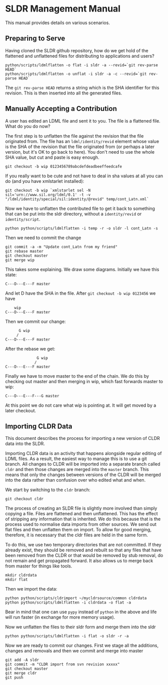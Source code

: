 # SLDR Management Manual

This manual provides details on various scenarios.

## Preparing to Serve

Having cloned the SLDR github repository, how do we get hold of the flattened and unflattened files
for distributing to applications and users?

    python/scripts/ldmlflatten -o flat -i sldr -a --revid=`git rev-parse HEAD`
    python/scripts/ldmlflatten -o unflat -i sldr -a -c --revid=`git rev-parse HEAD`

The `git rev-parse HEAD` returns a string which is the SHA identifier for this revision. This is then
inserted into all the generated files.

## Manually Accepting a Contribution

A user has edited an LDML file and sent it to you. The file is a flattened file. What do you do now?

The first step is to unflatten the file against the revision that the file originated from.
The file has an `ldml/identity/revid` element whose value is the SHA of the revision that the
file originated from (or perhaps a later version, but it's OK to go back to here). You don't
need to use the whole SHA value, but cut and paste is easy enough.

    git checkout -b wip 0123456789abcdefdeadbeeffeedcafe

If you really want to be cute and not have to deal in sha values at all you can do
(and you have xmlstarlet installed):

    git checkout -b wip `xmlstarlet sel -N sil='urn://www.sil.org/ldml/0.1' -t -v "/ldml/identity/special/sil:identity/@revid" temp/cont_Latn.xml`

Now we have to unflatten the contributed file to get it back to something that can be put into the
sldr directory, without a `identity/revid` or `identity/script`.

    python python/scripts/ldmlflatten -i temp -r -o sldr -l cont_Latn -s

Then we need to commit the change

    git commit -a -m "Update cont_Latn from my friend"
    git rebase master
    git checkout master
    git merge wip

This takes some explaining. We draw some diagrams. Initially we have this state:

    C---D---E---F master

And let D have the SHA in the file. After `git checkout -b wip 0123456` we have

        wip
    C---D---E---F master

Then we commit our change:

          G wip
         /
    C---D---E---F master

After the rebase we get:

                  G wip
                 /
    C---D---E---F master

Finally we have to move master to the end of the chain. We do this by checking out master
and then merging in wip, which fast forwards master to wip:

    C---D---E---F---G master

At this point we do not care what wip is pointing at. It will get moved by a later checkout.


## Importing CLDR Data

This document describes the process for importing a new version of CLDR data into the SLDR.

Importing CLDR data is an activity that happens alongside regular editing of LDML files.
As a result, the easiest way to manage this is to use a git branch. All changes to CLDR will
be imported into a separate branch called `cldr` and then those changes are merged into the
`master` branch. This means that only the changes between versions of the CLDR will be merged
into the data rather than confusion over who edited what and when.

We start by switching to the `cldr` branch:

```
git checkout cldr
```

The process of creating an SLDR file is slightly more involved than simply copying a file. Files
are flattened and then unflattened. This has the effect of stripping any information that is
inherited. We do this because that is the process used to normalise data imports from other
sources. We send out flat files and then unflatten them on import. To allow for good merging,
therefore, it is necessary that the cldr files are held in the same form.

To do this, we use two temporary directories that are not committed. If they already exist, they
should be removed and rebuilt so that any files that have been removed from the CLDR or that
would be removed by stub removal, do not remain and get propagated forward. It also allows us to
merge back from master for things like tools.

    mkdir cldrdata
    mkdir flat

Then we import the data:

    python python/scripts/cldrimport ~/mycldrsource/common cldrdata
    python python/scripts/ldmlflatten -i cldrdata -o flat -a

Bear in mind that one can use `pypy` instead of `python` in the above and life will
run faster (in exchange for more memory usage).

Now we unflatten the files to their sldr form and merge them into the sldr

    python python/scripts/ldmlflatten -i flat -o sldr -r -a

Now we are ready to commit our changes. First we stage all the additions, changes and removals
and then we commit and merge into master

    git add -A sldr
    git commit -m "CLDR import from svn revision xxxxx"
    git checkout master
    git merge cldr
    git push
